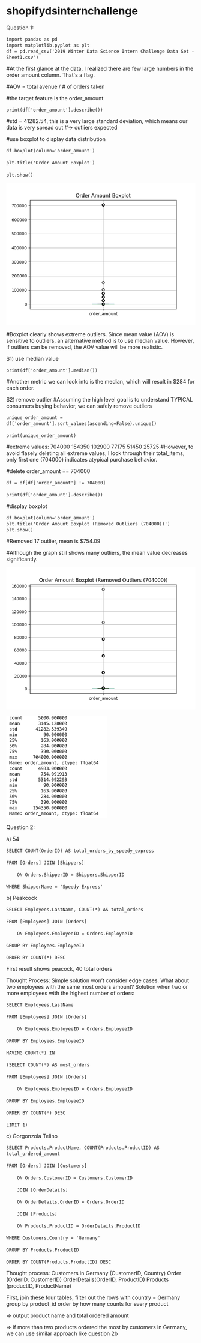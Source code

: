 # shopifydsinternchallenge

Question 1:

```
import pandas as pd
import matplotlib.pyplot as plt
df = pd.read_csv('2019 Winter Data Science Intern Challenge Data Set - Sheet1.csv')
```

#At the first glance at the data, I realized there are few large numbers in the order amount column. That's a flag.

#AOV = total avenue / # of orders taken

#the target feature is the order_amount
```
print(df['order_amount'].describe())
```

#std = 41282.54, this is a very large standard deviation, which means our data is very spread out
#-> outliers expected

#use boxplot to display data distribution
```
df.boxplot(column='order_amount')

plt.title('Order Amount Boxplot')

plt.show()
```

![Image of Boxplot2 (with outliers)](https://github.com/candichen66/shopifydsinternchallenge/blob/master/boxplot1.png)


#Boxplot clearly shows extreme outliers. Since mean value (AOV) is sensitive to outliers, an alternative method
is to use median value. However, if outliers can be removed, the AOV value will be more realistic.

S1) use median value

```
print(df['order_amount'].median())
```

#Another metric we can look into is the median, which will result in $284 for each order.

S2) remove outlier
#Assuming the high level goal is to understand TYPICAL consumers buying behavior, we can safely remove outliers

```
unique_order_amount = df['order_amount'].sort_values(ascending=False).unique()

print(unique_order_amount)
```

#extreme values: 704000 154350 102900  77175  51450  25725
#However, to avoid flasely deleting all extreme values, I look through their total_items, only first one (704000) indicates atypical purchase behavior.

#delete order_amount == 704000

```
df = df[df['order_amount'] != 704000]

print(df['order_amount'].describe())
```

#display boxplot 

```
df.boxplot(column='order_amount')
plt.title('Order Amount Boxplot (Removed Outliers (704000))')
plt.show()
```

#Removed 17 outlier, mean is $754.09

#Although the graph still shows many outliers, the mean value decreases significantly.

![Image of Boxplot2 (with outliers)](https://github.com/candichen66/shopifydsinternchallenge/blob/master/boxplot2.png)

![Image of Boxplot2 (with outliers)](https://github.com/candichen66/shopifydsinternchallenge/blob/master/beforeAfterOutlier.png)


Question 2: 

a) 54
```
SELECT COUNT(OrderID) AS total_orders_by_speedy_express

FROM [Orders] JOIN [Shippers]

	ON Orders.ShipperID = Shippers.ShipperID
	
WHERE ShipperName = 'Speedy Express'
```

b) Peakcock
```
SELECT Employees.LastName, COUNT(*) AS total_orders

FROM [Employees] JOIN [Orders]

	ON Employees.EmployeeID = Orders.EmployeeID
	
GROUP BY Employees.EmployeeID

ORDER BY COUNT(*) DESC
```

First result shows peacock, 40 total orders 

Thought Process: Simple solution won’t consider edge cases. What about two employees with the same most orders amount?
Solution when two or more employees with the highest number of orders: 

```
SELECT Employees.LastName

FROM [Employees] JOIN [Orders]

	ON Employees.EmployeeID = Orders.EmployeeID
	
GROUP BY Employees.EmployeeID

HAVING COUNT(*) IN 

(SELECT COUNT(*) AS most_orders

FROM [Employees] JOIN [Orders]

	ON Employees.EmployeeID = Orders.EmployeeID
	
GROUP BY Employees.EmployeeID

ORDER BY COUNT(*) DESC

LIMIT 1)
```

c) Gorgonzola Telino

```
SELECT Products.ProductName, COUNT(Products.ProductID) AS total_ordered_amount

FROM [Orders] JOIN [Customers] 

	ON Orders.CustomerID = Customers.CustomerID
	
    JOIN [OrderDetails] 
    
    ON OrderDetails.OrderID = Orders.OrderID
    
    JOIN [Products] 
    
    ON Products.ProductID = OrderDetails.ProductID
    
WHERE Customers.Country = 'Germany'

GROUP BY Products.ProductID

ORDER BY COUNT(Products.ProductID) DESC
```

Thought process:
Customers in Germany (CustomerID, Country) 
Order (OrderID, CustomerID)
OrderDetails(OrderID, ProductID)
Products (productID, ProductName)

First, join these four tables, 
filter out the rows with country = Germany
group by product_id
order by how many counts for every product

=> output product name and total ordered amount

=> if more than two products ordered the most by customers in Germany, we can use similar approach like question 2b 



